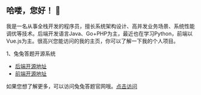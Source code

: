 ## 哈喽，您好！ 👋

我是一名从事全栈开发的程序员，擅长系统架构设计、高并发业务场景、系统性能调优等技术。后端开发语言Java、Go+PHP为主，最近也在学习Python，前端以Vue.js为主。很高兴您能访问的我的主页，你可以了解一下我的个人项目。

1、兔兔答题开源系统

- [后端开源地址](https://gitee.com/shyjfang_admin/tutudati_template01_api)
- [前端开源地址](https://gitee.com/shyjfang_admin/tutudati_template01_user)

如果您想了解更多，可以访问兔兔答题官网哦。[点击访问](https://www.tutudati.com/)


